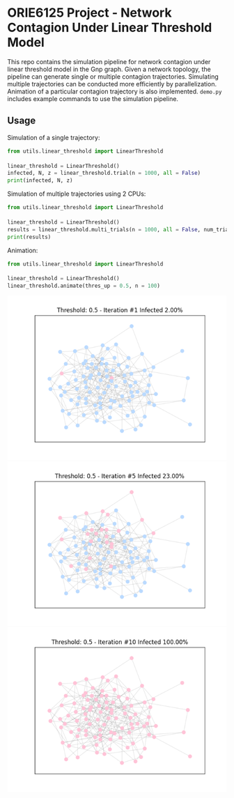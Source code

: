 # ORIE6125 Project - Network Contagion Under Linear Threshold Model
This repo contains the simulation pipeline for network contagion under linear threshold model in the Gnp graph. Given a network topology, the pipeline can generate single or multiple contagion trajectories. Simulating multiple trajectories can be conducted more efficiently by parallelization. Animation of a particular contagion trajectory is also implemented. `demo.py` includes example commands to use the simulation pipeline.

## Usage
Simulation of a single trajectory:
```python
from utils.linear_threshold import LinearThreshold

linear_threshold = LinearThreshold()
infected, N, z = linear_threshold.trial(n = 1000, all = False)
print(infected, N, z)
```

Simulation of multiple trajectories using 2 CPUs:
```python
from utils.linear_threshold import LinearThreshold

linear_threshold = LinearThreshold()
results = linear_threshold.multi_trials(n = 1000, all = False, num_trials = 10, n_cpu = 2)
print(results)
```

Animation:
```python
from utils.linear_threshold import LinearThreshold

linear_threshold = LinearThreshold()
linear_threshold.animate(thres_up = 0.5, n = 100)
```
![Iteration 1](plots/itr=0.png "Iteration 1") ![Iteration 5](plots/itr=4.png "Iteration 5") ![Iteration 10](plots/itr=9.png "Iteration 10")
